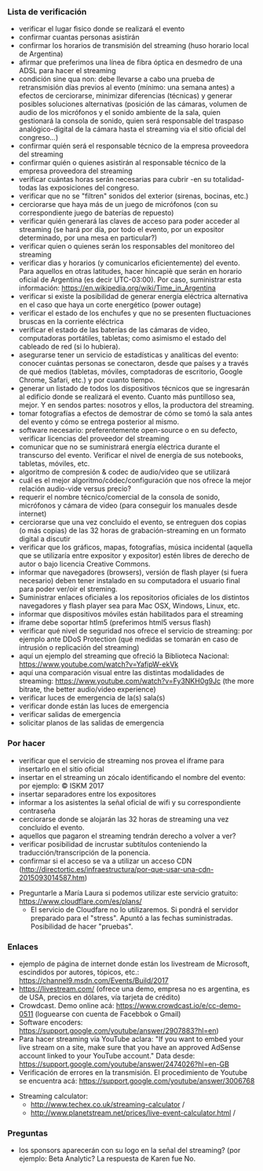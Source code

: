 ### Lista de verificación
* verificar el lugar fìsico donde se realizará el evento
* confirmar cuantas personas asistirán
* confirmar los horarios de transmisión del streaming (huso horario local de Argentina)
* afirmar que preferimos una línea de fibra óptica en desmedro de una ADSL para hacer el streaming
* condición sine qua non: debe llevarse a cabo una prueba de retransmisión días previos al evento (mínimo: una semana antes) a efectos de cerciorarse, minimizar diferencias (técnicas) y generar posibles soluciones alternativas (posición de las cámaras, volumen de audio de los micrófonos y el sonido ambiente de la sala, quien gestionará la consola de sonido, quien será responsable del traspaso analógico-digital de la cámara hasta el streaming via el sitio oficial del congreso...) 
* confirmar quién será el responsable técnico de la empresa proveedora del streaming
* confirmar quién o quienes asistirán al responsable técnico de la empresa proveedora del streaming
* verificar cuántas horas serán necesarias para cubrir -en su totalidad- todas las exposiciones del congreso.
* verificar que no se "filtren" sonidos del exterior (sirenas, bocinas, etc.)
* cerciorarse que haya más de un juego de micrófonos (con su correspondiente juego de baterías de repuesto)
* verificar quién generará las claves de acceso para poder acceder al streaming (se hará por día, por todo el evento, por un expositor determinado, por una mesa en particular?)
* verificar quien o quienes serán los responsables del monitoreo del streaming
* verificar dìas y horarios (y comunicarlos eficientemente) del evento. Para aquellos en otras latitudes, hacer hincapiè que serán en horario oficial de Argentina (es decir UTC-03:00). Por caso, suministrar esta información: https://en.wikipedia.org/wiki/Time_in_Argentina
* verificar si existe la posibilidad de generar energía eléctrica alternativa en el caso que haya un corte energético (power outage)
* verificar el estado de los enchufes y que no se presenten fluctuaciones bruscas en la corriente eléctrica
* verificar el estado de las baterías de las cámaras de video, computadoras portátiles, tabletas; como asimismo el estado del cableado de red (si lo hubiera).
* asegurarse tener un servicio de estadísticas y analíticas del evento: conocer cuántas personas se conectaron, desde que países y a través de qué medios (tabletas, móviles, comptadoras de escritorio, Google Chrome, Safari, etc.) y por cuanto tiempo. 
* generar un listado de todos los dispositivos técnicos que se ingresarán al edificio donde se realizará el evento. Cuanto más puntilloso sea, mejor. Y en sendos partes: nosotros y ellos, la productora del streaming.
* tomar fotografías a efectos de demostrar de cómo se tomó la sala antes del evento y cómo se entrega posterior al mismo.
* software necesario: preferentemente open-source o en su defecto, verificar licencias del proveedor del streaming
* comunicar que no se suministrará energía eléctrica durante el transcurso del evento. Verificar el nivel de energía de sus notebooks, tabletas, móviles, etc.
* algoritmo de compresión & codec de audio/video que se utilizará
* cuál es el mejor algoritmo/códec/configuración que nos ofrece la mejor relación audio-vide versus precio?
* requerir el nombre técnico/comercial de la consola de sonido, micrófonos y cámara de video (para conseguir los manuales desde internet)
* cerciorarse que una vez concluido el evento, se entreguen dos copias (o más copias) de las 32 horas de grabación-streaming en un formato digital a discutir 
* verificar que los gráficos, mapas, fotografías, música incidental (aquella que se utilizaría entre expositor y expositor) estén libres de derecho de autor o bajo licencia Creative Commons.
* informar que navegadores (browsers), versión de flash player (si fuera necesario) deben tener instalado en su computadora el usuario final para poder ver/oir el streming. 
* Suministrar enlaces oficiales a los repositorios oficiales de los distintos navegadores y flash player sea para Mac OSX, Windows, Linux, etc. 
* informar que dispositivos móviles están habilitados para el streaming
* iframe debe soportar htlm5 (preferimos html5 versus flash)
* verificar qué nivel de seguridad nos ofrece el servicio de streaming: por ejemplo ante DDoS Protection (qué medidas se tomarán en caso de intrusión o replicación del streaming)
* aquí un ejemplo del streaming que ofreció la Biblioteca Nacional: https://www.youtube.com/watch?v=YafipW-ekVk
* aquí una comparación visual entre las distintas modalidades de streaming: https://www.youtube.com/watch?v=Fy3NKH0g9Jc    (the more bitrate, the better audio/video experience)
* verificar luces de emergencia de la(s) sala(s)
* verificar donde están las luces de emergencia
* verificar salidas de emergencia
* solicitar planos de las salidas de emergencia



### Por hacer
* verificar que el servicio de streaming nos provea el iframe para insertarlo en el sitio oficial
* insertar en el streaming un zócalo identificando el nombre del evento: por ejemplo: © ISKM 2017 
* insertar separadores entre los expositores
* informar a los asistentes la señal oficial de wifi y su correspondiente contraseña
* cerciorarse donde se alojarán las 32 horas de streaming una vez concluido el evento. 
* aquellos que pagaron el streaming tendrán derecho a volver a ver? 
* verificar posibilidad de incrustar subtítulos conteniendo la traducción/transcripción de la ponencia.
* confirmar si el acceso se va a utilizar un acceso CDN (http://directortic.es/infraestructura/por-que-usar-una-cdn-2015093014587.htm) 
+ Preguntarle a María Laura si podemos utilizar este servicio gratuito: https://www.cloudflare.com/es/plans/
   * El servicio de Cloudfare no lo utilizaremos. Si pondrá el servidor preparado para el "stress". Apuntó a las fechas suministradas. Posibilidad de hacer "pruebas". 

### Enlaces
* ejemplo de página de internet donde están los livestream de Microsoft, escindidos por autores, tópicos, etc.: https://channel9.msdn.com/Events/Build/2017 
* https://livestream.com/  (ofrece una demo, empresa no es argentina, es de USA, precios en dólares, vía tarjeta de crédito)
* Crowdcast. Demo online acá: https://www.crowdcast.io/e/cc-demo-0511  (loguearse con cuenta de Facebbok o Gmail)
* Software encoders:  https://support.google.com/youtube/answer/2907883?hl=en)
* Para hacer streaming via YouTube aclara: "If you want to embed your live stream on a site, make sure that you have an approved AdSense account linked to your YouTube account." Data desde: https://support.google.com/youtube/answer/2474026?hl=en-GB
* Verificación de errores en la transmisión. El procedimiento de Youtube se encuentra acá: https://support.google.com/youtube/answer/3006768
+ Streaming calculator: 
    * http://www.techex.co.uk/streaming-calculator / 
    * http://www.planetstream.net/prices/live-event-calculator.html /
    

### Preguntas
* los sponsors aparecerán con su logo en la señal del streaming? (por ejemplo: Beta Analytic? 
  La respuesta de Karen fue No.
